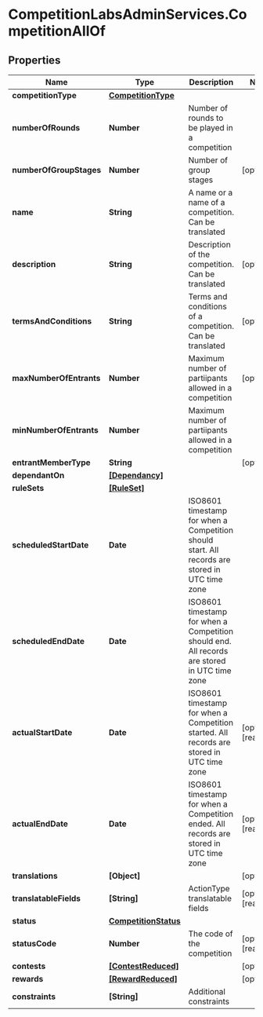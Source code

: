 # CompetitionLabsAdminServices.CompetitionAllOf

## Properties

Name | Type | Description | Notes
------------ | ------------- | ------------- | -------------
**competitionType** | [**CompetitionType**](CompetitionType.md) |  | 
**numberOfRounds** | **Number** | Number of rounds to be played in a competition | 
**numberOfGroupStages** | **Number** | Number of group stages | [optional] 
**name** | **String** | A name or a name of a competition. Can be translated | 
**description** | **String** | Description of the competition. Can be translated | [optional] 
**termsAndConditions** | **String** | Terms and conditions of a competition. Can be translated | [optional] 
**maxNumberOfEntrants** | **Number** | Maximum number of partiipants allowed in a competition | [optional] 
**minNumberOfEntrants** | **Number** | Maximum number of partiipants allowed in a competition | 
**entrantMemberType** | **String** |  | [optional] 
**dependantOn** | [**[Dependancy]**](Dependancy.md) |  | 
**ruleSets** | [**[RuleSet]**](RuleSet.md) |  | 
**scheduledStartDate** | **Date** | ISO8601 timestamp for when a Competition should start. All records are stored in UTC time zone | 
**scheduledEndDate** | **Date** | ISO8601 timestamp for when a Competition should end. All records are stored in UTC time zone | 
**actualStartDate** | **Date** | ISO8601 timestamp for when a Competition started. All records are stored in UTC time zone | [optional] [readonly] 
**actualEndDate** | **Date** | ISO8601 timestamp for when a Competition ended. All records are stored in UTC time zone | [optional] [readonly] 
**translations** | **[Object]** |  | [optional] 
**translatableFields** | **[String]** | ActionType translatable fields | [optional] [readonly] 
**status** | [**CompetitionStatus**](CompetitionStatus.md) |  | 
**statusCode** | **Number** | The code of the competition | [optional] [readonly] 
**contests** | [**[ContestReduced]**](ContestReduced.md) |  | [optional] 
**rewards** | [**[RewardReduced]**](RewardReduced.md) |  | [optional] 
**constraints** | **[String]** | Additional constraints | 


